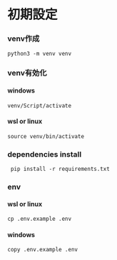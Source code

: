 # 初期設定

### venv作成

```
python3 -m venv venv
```

### venv有効化
#### windows
```
venv/Script/activate
```

#### wsl or linux
```
source venv/bin/activate
```

### dependencies install

```
 pip install -r requirements.txt
```

### env
#### wsl or linux
```
cp .env.example .env
```

#### windows
```
copy .env.example .env
```







